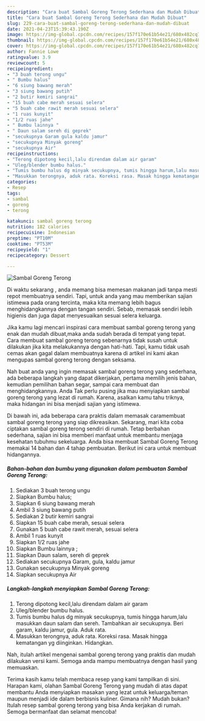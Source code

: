 ```yaml
---
description: "Cara buat Sambal Goreng Terong Sederhana dan Mudah Dibuat"
title: "Cara buat Sambal Goreng Terong Sederhana dan Mudah Dibuat"
slug: 229-cara-buat-sambal-goreng-terong-sederhana-dan-mudah-dibuat
date: 2021-04-23T15:39:43.190Z
image: https://img-global.cpcdn.com/recipes/157f170e61b54e21/680x482cq70/sambal-goreng-terong-foto-resep-utama.jpg
thumbnail: https://img-global.cpcdn.com/recipes/157f170e61b54e21/680x482cq70/sambal-goreng-terong-foto-resep-utama.jpg
cover: https://img-global.cpcdn.com/recipes/157f170e61b54e21/680x482cq70/sambal-goreng-terong-foto-resep-utama.jpg
author: Fannie Lowe
ratingvalue: 3.9
reviewcount: 5
recipeingredient:
- "3 buah terong ungu"
- " Bumbu halus"
- "6 siung bawang merah"
- "3 siung bawang putih"
- "2 butir kemiri sangrai"
- "15 buah cabe merah sesuai selera"
- "5 buah cabe rawit merah sesuai selera"
- "1 ruas kunyit"
- "1/2 ruas jahe"
- " Bumbu lainnya "
- " Daun salam sereh di geprek"
- "secukupnya Garam gula kaldu jamur"
- "secukupnya Minyak goreng"
- "secukupnya Air"
recipeinstructions:
- "Terong dipotong kecil,lalu direndam dalam air garam"
- "Uleg/blender bumbu halus."
- "Tumis bumbu halus dg minyak secukupnya, tumis hingga harum,lalu masukkan daun salam dan sereh. Tambahkan air secukupnya. Beri garam, kaldu jamur, gula. Aduk rata."
- "Masukkan terongnya, aduk rata. Koreksi rasa. Masak hingga kematangan yg diinginkan. Hidangkan."
categories:
- Resep
tags:
- sambal
- goreng
- terong

katakunci: sambal goreng terong 
nutrition: 182 calories
recipecuisine: Indonesian
preptime: "PT10M"
cooktime: "PT53M"
recipeyield: "1"
recipecategory: Dessert

---
```



![Sambal Goreng Terong](https://img-global.cpcdn.com/recipes/157f170e61b54e21/680x482cq70/sambal-goreng-terong-foto-resep-utama.jpg)

Di waktu  sekarang , anda memang bisa memesan makanan jadi tanpa mesti repot membuatnya sendiri. Tapi, untuk anda yang mau memberikan sajian istimewa pada orang tercinta, maka kita memang lebih bagus menghidangkannya dengan tangan sendiri. Sebab, memasak sendiri lebih higienis dan juga dapat menyesuaikan sesuai selera keluarga.

Jika kamu lagi mencari inspirasi cara membuat sambal goreng terong yang enak dan mudah dibuat,maka anda sudah berada di tempat yang tepat. Cara membuat sambal goreng terong  sebenarnya tidak susah untuk dilakukan jika kita melakukannya dengan hati-hati. Tapi, kamu tidak usah cemas akan gagal dalam membuatnya 
karena di artikel ini kami akan mengupas sambal goreng terong dengan seksama.  



Nah buat anda yang ingin memasak sambal goreng terong yang sederhana, ada beberapa langkah yang dapat dikerjakan, pertama memilih jenis bahan, kemudian pemilihan bahan segar, sampai cara membuat dan menghidangkannya. Anda Tak perlu pusing jika mau menyiapkan sambal goreng terong yang lezat di rumah. Karena, asalkan kamu  tahu triknya, maka hidangan ini bisa menjadi sajian yang istimewa.

Di bawah ini, ada beberapa cara praktis  dalam memasak caramembuat sambal goreng terong yang siap dikreasikan. Sekarang, mari kita coba ciptakan sambal goreng terong sendiri di rumah. Tetap berbahan sederhana, sajian ini bisa memberi manfaat untuk membantu menjaga kesehatan tubuhmu sekeluarga. Anda bisa membuat Sambal Goreng Terong memakai 14 bahan dan 4 tahap pembuatan. Berikut ini cara untuk membuat hidangannya.

<!--inarticleads1-->

##### Bahan-bahan dan bumbu yang digunakan dalam pembuatan Sambal Goreng Terong:

1. Sediakan 3 buah terong ungu
1. Siapkan  Bumbu halus;
1. Siapkan 6 siung bawang merah
1. Ambil 3 siung bawang putih
1. Sediakan 2 butir kemiri sangrai
1. Siapkan 15 buah cabe merah, sesuai selera
1. Gunakan 5 buah cabe rawit merah, sesuai selera
1. Ambil 1 ruas kunyit
1. Siapkan 1/2 ruas jahe
1. Siapkan  Bumbu lainnya ;
1. Siapkan  Daun salam, sereh di geprek
1. Sediakan secukupnya Garam, gula, kaldu jamur
1. Gunakan secukupnya Minyak goreng
1. Siapkan secukupnya Air




<!--inarticleads2-->

##### Langkah-langkah menyiapkan Sambal Goreng Terong:

1. Terong dipotong kecil,lalu direndam dalam air garam
1. Uleg/blender bumbu halus.
1. Tumis bumbu halus dg minyak secukupnya, tumis hingga harum,lalu masukkan daun salam dan sereh. Tambahkan air secukupnya. Beri garam, kaldu jamur, gula. Aduk rata.
1. Masukkan terongnya, aduk rata. Koreksi rasa. Masak hingga kematangan yg diinginkan. Hidangkan.




Nah, itulah artikel mengenai  sambal goreng terong  yang praktis dan mudah dilakukan versi kami. Semoga anda mampu membuatnya dengan hasil yang memuaskan. 

Terima kasih kamu telah membaca resep yang kami tampilkan di sini. Harapan kami, olahan  Sambal Goreng Terong yang mudah di atas dapat membantu Anda menyiapkan masakan yang lezat untuk keluarga/teman maupun menjadi ide dalam berbisnis kuliner. Gimana nih? Mudah bukan? Itulah resep sambal goreng terong yang bisa Anda kerjakan di rumah. Semoga bermanfaat dan selamat mencoba!

